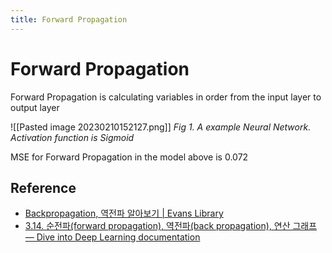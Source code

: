 ```yaml
---
title: Forward Propagation
---
```


# Forward Propagation

Forward Propagation is calculating variables in order from the input layer to output layer

![[Pasted image 20230210152127.png]]
*Fig 1. A example Neural Network. Activation function is Sigmoid*

MSE for Forward Propagation in the model above is 0.072

## Reference
- [Backpropagation, 역전파 알아보기 | Evans Library](https://evan-moon.github.io/2018/07/19/deep-learning-backpropagation/)
- [3.14. 순전파(forward propagation), 역전파(back propagation), 연산 그래프 — Dive into Deep Learning documentation](https://ko.d2l.ai/chapter_deep-learning-basics/backprop.html)
